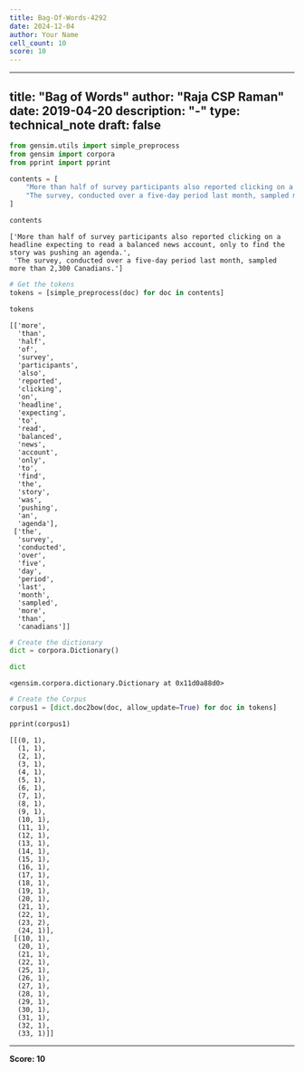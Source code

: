 ```yaml
---
title: Bag-Of-Words-4292
date: 2024-12-04
author: Your Name
cell_count: 10
score: 10
---
```


---
title: "Bag of Words"
author: "Raja CSP Raman"
date: 2019-04-20
description: "-"
type: technical_note
draft: false
---

```python
from gensim.utils import simple_preprocess
from gensim import corpora
from pprint import pprint
```


```python
contents = [
    "More than half of survey participants also reported clicking on a headline expecting to read a balanced news account, only to find the story was pushing an agenda.",
    "The survey, conducted over a five-day period last month, sampled more than 2,300 Canadians."
]
```


```python
contents
```




    ['More than half of survey participants also reported clicking on a headline expecting to read a balanced news account, only to find the story was pushing an agenda.',
     'The survey, conducted over a five-day period last month, sampled more than 2,300 Canadians.']




```python
# Get the tokens
tokens = [simple_preprocess(doc) for doc in contents]
```


```python
tokens
```




    [['more',
      'than',
      'half',
      'of',
      'survey',
      'participants',
      'also',
      'reported',
      'clicking',
      'on',
      'headline',
      'expecting',
      'to',
      'read',
      'balanced',
      'news',
      'account',
      'only',
      'to',
      'find',
      'the',
      'story',
      'was',
      'pushing',
      'an',
      'agenda'],
     ['the',
      'survey',
      'conducted',
      'over',
      'five',
      'day',
      'period',
      'last',
      'month',
      'sampled',
      'more',
      'than',
      'canadians']]




```python
# Create the dictionary
dict = corpora.Dictionary()
```


```python
dict
```




    <gensim.corpora.dictionary.Dictionary at 0x11d0a88d0>




```python
# Create the Corpus
corpus1 = [dict.doc2bow(doc, allow_update=True) for doc in tokens]
```


```python
pprint(corpus1)
```

    [[(0, 1),
      (1, 1),
      (2, 1),
      (3, 1),
      (4, 1),
      (5, 1),
      (6, 1),
      (7, 1),
      (8, 1),
      (9, 1),
      (10, 1),
      (11, 1),
      (12, 1),
      (13, 1),
      (14, 1),
      (15, 1),
      (16, 1),
      (17, 1),
      (18, 1),
      (19, 1),
      (20, 1),
      (21, 1),
      (22, 1),
      (23, 2),
      (24, 1)],
     [(10, 1),
      (20, 1),
      (21, 1),
      (22, 1),
      (25, 1),
      (26, 1),
      (27, 1),
      (28, 1),
      (29, 1),
      (30, 1),
      (31, 1),
      (32, 1),
      (33, 1)]]



---
**Score: 10**